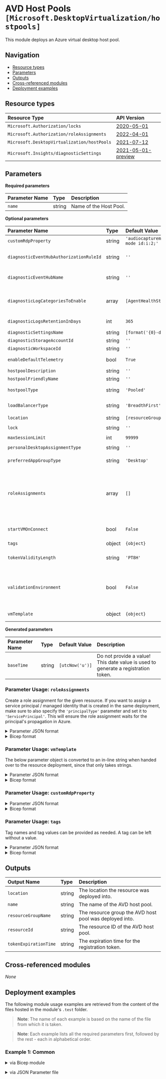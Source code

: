# AVD Host Pools `[Microsoft.DesktopVirtualization/hostpools]`

This module deploys an Azure virtual desktop host pool.

## Navigation

- [Resource types](#Resource-types)
- [Parameters](#Parameters)
- [Outputs](#Outputs)
- [Cross-referenced modules](#Cross-referenced-modules)
- [Deployment examples](#Deployment-examples)

## Resource types

| Resource Type | API Version |
| :-- | :-- |
| `Microsoft.Authorization/locks` | [2020-05-01](https://docs.microsoft.com/en-us/azure/templates/Microsoft.Authorization/2020-05-01/locks) |
| `Microsoft.Authorization/roleAssignments` | [2022-04-01](https://docs.microsoft.com/en-us/azure/templates/Microsoft.Authorization/2022-04-01/roleAssignments) |
| `Microsoft.DesktopVirtualization/hostPools` | [2021-07-12](https://docs.microsoft.com/en-us/azure/templates/Microsoft.DesktopVirtualization/2021-07-12/hostPools) |
| `Microsoft.Insights/diagnosticSettings` | [2021-05-01-preview](https://docs.microsoft.com/en-us/azure/templates/Microsoft.Insights/2021-05-01-preview/diagnosticSettings) |

## Parameters

**Required parameters**

| Parameter Name | Type | Description |
| :-- | :-- | :-- |
| `name` | string | Name of the Host Pool. |

**Optional parameters**

| Parameter Name | Type | Default Value | Allowed Values | Description |
| :-- | :-- | :-- | :-- | :-- |
| `customRdpProperty` | string | `'audiocapturemode:i:1;audiomode:i:0;drivestoredirect:s:;redirectclipboard:i:1;redirectcomports:i:1;redirectprinters:i:1;redirectsmartcards:i:1;screen mode id:i:2;'` |  | Host Pool RDP properties. |
| `diagnosticEventHubAuthorizationRuleId` | string | `''` |  | Resource ID of the diagnostic event hub authorization rule for the Event Hubs namespace in which the event hub should be created or streamed to. |
| `diagnosticEventHubName` | string | `''` |  | Name of the diagnostic event hub within the namespace to which logs are streamed. Without this, an event hub is created for each log category. |
| `diagnosticLogCategoriesToEnable` | array | `[AgentHealthStatus, Checkpoint, Connection, Error, HostRegistration, Management]` | `[AgentHealthStatus, Checkpoint, Connection, Error, HostRegistration, Management]` | The name of logs that will be streamed. |
| `diagnosticLogsRetentionInDays` | int | `365` |  | Specifies the number of days that logs will be kept for; a value of 0 will retain data indefinitely. |
| `diagnosticSettingsName` | string | `[format('{0}-diagnosticSettings', parameters('name'))]` |  | The name of the diagnostic setting, if deployed. |
| `diagnosticStorageAccountId` | string | `''` |  | Resource ID of the diagnostic storage account. |
| `diagnosticWorkspaceId` | string | `''` |  | Resource ID of the diagnostic log analytics workspace. |
| `enableDefaultTelemetry` | bool | `True` |  | Enable telemetry via the Customer Usage Attribution ID (GUID). |
| `hostpoolDescription` | string | `''` |  | The description of the Host Pool to be created. |
| `hostpoolFriendlyName` | string | `''` |  | The friendly name of the Host Pool to be created. |
| `hostpoolType` | string | `'Pooled'` | `[Personal, Pooled]` | Set this parameter to Personal if you would like to enable Persistent Desktop experience. Defaults to Pooled. |
| `loadBalancerType` | string | `'BreadthFirst'` | `[BreadthFirst, DepthFirst, Persistent]` | Type of load balancer algorithm. |
| `location` | string | `[resourceGroup().location]` |  | Location for all resources. |
| `lock` | string | `''` | `['', CanNotDelete, ReadOnly]` | Specify the type of lock. |
| `maxSessionLimit` | int | `99999` |  | Maximum number of sessions. |
| `personalDesktopAssignmentType` | string | `''` | `['', Automatic, Direct]` | Set the type of assignment for a Personal Host Pool type. |
| `preferredAppGroupType` | string | `'Desktop'` | `[Desktop, None, RailApplications]` | The type of preferred application group type, default to Desktop Application Group. |
| `roleAssignments` | array | `[]` |  | Array of role assignment objects that contain the 'roleDefinitionIdOrName' and 'principalIds' to define RBAC role assignments on this resource. In the roleDefinitionIdOrName attribute, you can provide either the display name of the role definition, or its fully qualified ID in the following format: '/providers/Microsoft.Authorization/roleDefinitions/c2f4ef07-c644-48eb-af81-4b1b4947fb11'. |
| `startVMOnConnect` | bool | `False` |  | Enable Start VM on connect to allow users to start the virtual machine from a deallocated state. Important: Custom RBAC role required to power manage VMs. |
| `tags` | object | `{object}` |  | Tags of the resource. |
| `tokenValidityLength` | string | `'PT8H'` |  | Host Pool token validity length. Usage: 'PT8H' - valid for 8 hours; 'P5D' - valid for 5 days; 'P1Y' - valid for 1 year. When not provided, the token will be valid for 8 hours. |
| `validationEnvironment` | bool | `False` |  | Validation host pools allows you to test service changes before they are deployed to production. When set to true, the Host Pool will be deployed in a validation 'ring' (environment) that receives all the new features (might be less stable). Defaults to false that stands for the stable, production-ready environment. |
| `vmTemplate` | object | `{object}` |  | The necessary information for adding more VMs to this Host Pool. |

**Generated parameters**

| Parameter Name | Type | Default Value | Description |
| :-- | :-- | :-- | :-- |
| `baseTime` | string | `[utcNow('u')]` | Do not provide a value! This date value is used to generate a registration token. |


### Parameter Usage: `roleAssignments`

Create a role assignment for the given resource. If you want to assign a service principal / managed identity that is created in the same deployment, make sure to also specify the `'principalType'` parameter and set it to `'ServicePrincipal'`. This will ensure the role assignment waits for the principal's propagation in Azure.

<details>

<summary>Parameter JSON format</summary>

```json
"roleAssignments": {
    "value": [
        {
            "roleDefinitionIdOrName": "Reader",
            "description": "Reader Role Assignment",
            "principalIds": [
                "12345678-1234-1234-1234-123456789012", // object 1
                "78945612-1234-1234-1234-123456789012" // object 2
            ]
        },
        {
            "roleDefinitionIdOrName": "/providers/Microsoft.Authorization/roleDefinitions/c2f4ef07-c644-48eb-af81-4b1b4947fb11",
            "principalIds": [
                "12345678-1234-1234-1234-123456789012" // object 1
            ],
            "principalType": "ServicePrincipal"
        }
    ]
}
```

</details>

<details>

<summary>Bicep format</summary>

```bicep
roleAssignments: [
    {
        roleDefinitionIdOrName: 'Reader'
        description: 'Reader Role Assignment'
        principalIds: [
            '12345678-1234-1234-1234-123456789012' // object 1
            '78945612-1234-1234-1234-123456789012' // object 2
        ]
    }
    {
        roleDefinitionIdOrName: '/providers/Microsoft.Authorization/roleDefinitions/c2f4ef07-c644-48eb-af81-4b1b4947fb11'
        principalIds: [
            '12345678-1234-1234-1234-123456789012' // object 1
        ]
        principalType: 'ServicePrincipal'
    }
]
```

</details>
<p>

### Parameter Usage: `vmTemplate`

The below parameter object is converted to an in-line string when handed over to the resource deployment, since that only takes strings.

<details>

<summary>Parameter JSON format</summary>

```json
"vmTemplate": {
    "value": {
        "domain": "<yourAddsDomain>.com",
        "galleryImageOffer": "office-365",
        "galleryImagePublisher": "microsoftwindowsdesktop",
        "galleryImageSKU": "19h2-evd-o365pp",
        "imageType": "Gallery",
        "imageUri": null,
        "customImageId": null,
        "namePrefix": "AVDv2",
        "osDiskType": "StandardSSD_LRS",
        "useManagedDisks": true,
        "vmSize": {
            "id": "Standard_D2s_v3",
            "cores": 2,
            "ram": 8
        }
    }
}
```

</details>

<details>

<summary>Bicep format</summary>

```bicep
vmTemplate: {
    domain: '<yourAddsDomain>.com'
    galleryImageOffer: 'office-365'
    galleryImagePublisher: 'microsoftwindowsdesktop'
    galleryImageSKU: '19h2-evd-o365pp'
    imageType: 'Gallery'
    imageUri: null
    customImageId: null
    namePrefix: 'AVDv2'
    osDiskType: 'StandardSSD_LRS'
    useManagedDisks: true
    vmSize: {
        id: 'Standard_D2s_v3'
        cores: 2
        ram: 8
    }
}
```

</details>
<p>

### Parameter Usage: `customRdpProperty`

<details>

<summary>Parameter JSON format</summary>

```json
"customRdpProperty": {
    "value": "audiocapturemode:i:1;audiomode:i:0;drivestoredirect:s:;redirectclipboard:i:1;redirectcomports:i:1;redirectprinters:i:1;redirectsmartcards:i:1;screen mode ID:i:2;"
}
```

</details>

<details>

<summary>Bicep format</summary>

```bicep
customRdpProperty: 'audiocapturemode:i:1;audiomode:i:0;drivestoredirect:s:;redirectclipboard:i:1;redirectcomports:i:1;redirectprinters:i:1;redirectsmartcards:i:1;screen mode ID:i:2;'
```

</details>
<p>

### Parameter Usage: `tags`

Tag names and tag values can be provided as needed. A tag can be left without a value.

<details>

<summary>Parameter JSON format</summary>

```json
"tags": {
    "value": {
        "Environment": "Non-Prod",
        "Contact": "test.user@testcompany.com",
        "PurchaseOrder": "1234",
        "CostCenter": "7890",
        "ServiceName": "DeploymentValidation",
        "Role": "DeploymentValidation"
    }
}
```

</details>

<details>

<summary>Bicep format</summary>

```bicep
tags: {
    Environment: 'Non-Prod'
    Contact: 'test.user@testcompany.com'
    PurchaseOrder: '1234'
    CostCenter: '7890'
    ServiceName: 'DeploymentValidation'
    Role: 'DeploymentValidation'
}
```

</details>
<p>

## Outputs

| Output Name | Type | Description |
| :-- | :-- | :-- |
| `location` | string | The location the resource was deployed into. |
| `name` | string | The name of the AVD host pool. |
| `resourceGroupName` | string | The resource group the AVD host pool was deployed into. |
| `resourceId` | string | The resource ID of the AVD host pool. |
| `tokenExpirationTime` | string | The expiration time for the registration token. |

## Cross-referenced modules

_None_

## Deployment examples

The following module usage examples are retrieved from the content of the files hosted in the module's `.test` folder.
   >**Note**: The name of each example is based on the name of the file from which it is taken.

   >**Note**: Each example lists all the required parameters first, followed by the rest - each in alphabetical order.

<h3>Example 1: Common</h3>

<details>

<summary>via Bicep module</summary>

```bicep
module hostpools './Microsoft.DesktopVirtualization/hostpools/deploy.bicep' = {
  name: '${uniqueString(deployment().name)}-test-dvhpcom'
  params: {
    // Required parameters
    name: '<<namePrefix>>dvhpcom001'
    // Non-required parameters
    customRdpProperty: 'audiocapturemode:i:1;audiomode:i:0;drivestoredirect:s:;redirectclipboard:i:1;redirectcomports:i:1;redirectprinters:i:1;redirectsmartcards:i:1;screen mode id:i:2;'
    diagnosticEventHubAuthorizationRuleId: '<diagnosticEventHubAuthorizationRuleId>'
    diagnosticEventHubName: '<diagnosticEventHubName>'
    diagnosticLogsRetentionInDays: 7
    diagnosticStorageAccountId: '<diagnosticStorageAccountId>'
    diagnosticWorkspaceId: '<diagnosticWorkspaceId>'
    hostpoolDescription: 'My first AVD Host Pool'
    hostpoolFriendlyName: 'AVDv2'
    hostpoolType: 'Pooled'
    loadBalancerType: 'BreadthFirst'
    location: '<location>'
    lock: 'CanNotDelete'
    maxSessionLimit: 99999
    personalDesktopAssignmentType: 'Automatic'
    roleAssignments: [
      {
        principalIds: [
          '<managedIdentityPrincipalId>'
        ]
        principalType: 'ServicePrincipal'
        roleDefinitionIdOrName: 'Reader'
      }
    ]
    vmTemplate: {
      customImageId: '<customImageId>'
      domain: 'domainname.onmicrosoft.com'
      galleryImageOffer: 'office-365'
      galleryImagePublisher: 'microsoftwindowsdesktop'
      galleryImageSKU: '20h1-evd-o365pp'
      imageType: 'Gallery'
      imageUri: '<imageUri>'
      namePrefix: 'avdv2'
      osDiskType: 'StandardSSD_LRS'
      useManagedDisks: true
      vmSize: {
        cores: 2
        id: 'Standard_D2s_v3'
        ram: 8
      }
    }
  }
}
```

</details>
<p>

<details>

<summary>via JSON Parameter file</summary>

```json
{
  "$schema": "https://schema.management.azure.com/schemas/2019-04-01/deploymentParameters.json#",
  "contentVersion": "1.0.0.0",
  "parameters": {
    // Required parameters
    "name": {
      "value": "<<namePrefix>>dvhpcom001"
    },
    // Non-required parameters
    "customRdpProperty": {
      "value": "audiocapturemode:i:1;audiomode:i:0;drivestoredirect:s:;redirectclipboard:i:1;redirectcomports:i:1;redirectprinters:i:1;redirectsmartcards:i:1;screen mode id:i:2;"
    },
    "diagnosticEventHubAuthorizationRuleId": {
      "value": "<diagnosticEventHubAuthorizationRuleId>"
    },
    "diagnosticEventHubName": {
      "value": "<diagnosticEventHubName>"
    },
    "diagnosticLogsRetentionInDays": {
      "value": 7
    },
    "diagnosticStorageAccountId": {
      "value": "<diagnosticStorageAccountId>"
    },
    "diagnosticWorkspaceId": {
      "value": "<diagnosticWorkspaceId>"
    },
    "hostpoolDescription": {
      "value": "My first AVD Host Pool"
    },
    "hostpoolFriendlyName": {
      "value": "AVDv2"
    },
    "hostpoolType": {
      "value": "Pooled"
    },
    "loadBalancerType": {
      "value": "BreadthFirst"
    },
    "location": {
      "value": "<location>"
    },
    "lock": {
      "value": "CanNotDelete"
    },
    "maxSessionLimit": {
      "value": 99999
    },
    "personalDesktopAssignmentType": {
      "value": "Automatic"
    },
    "roleAssignments": {
      "value": [
        {
          "principalIds": [
            "<managedIdentityPrincipalId>"
          ],
          "principalType": "ServicePrincipal",
          "roleDefinitionIdOrName": "Reader"
        }
      ]
    },
    "vmTemplate": {
      "value": {
        "customImageId": "<customImageId>",
        "domain": "domainname.onmicrosoft.com",
        "galleryImageOffer": "office-365",
        "galleryImagePublisher": "microsoftwindowsdesktop",
        "galleryImageSKU": "20h1-evd-o365pp",
        "imageType": "Gallery",
        "imageUri": "<imageUri>",
        "namePrefix": "avdv2",
        "osDiskType": "StandardSSD_LRS",
        "useManagedDisks": true,
        "vmSize": {
          "cores": 2,
          "id": "Standard_D2s_v3",
          "ram": 8
        }
      }
    }
  }
}
```

</details>
<p>
